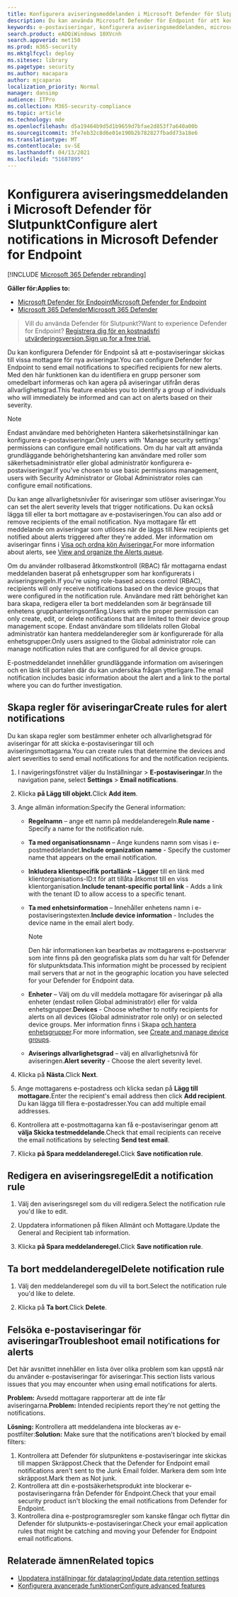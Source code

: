 ```yaml
---
title: Konfigurera aviseringsmeddelanden i Microsoft Defender för Slutpunkt
description: Du kan använda Microsoft Defender för Endpoint för att konfigurera inställningar för e-postaviseringar för säkerhetsvarningar, baserat på allvarlighetsgrad och andra villkor.
keywords: e-postaviseringar, konfigurera aviseringsmeddelanden, microsoft defender atp-meddelanden, microsoft defender atp-aviseringar, windows 10 enterprise, windows 10 education
search.product: eADQiWindows 10XVcnh
search.appverid: met150
ms.prod: m365-security
ms.mktglfcycl: deploy
ms.sitesec: library
ms.pagetype: security
ms.author: macapara
author: mjcaparas
localization_priority: Normal
manager: dansimp
audience: ITPro
ms.collection: M365-security-compliance
ms.topic: article
ms.technology: mde
ms.openlocfilehash: d5a19464b9d5d1b9659d7bfae2d853f7a640a00b
ms.sourcegitcommit: 3fe7eb32c8d6e01e190b2b782827fbadd73a18e6
ms.translationtype: MT
ms.contentlocale: sv-SE
ms.lasthandoff: 04/13/2021
ms.locfileid: "51687895"
---
```

# <a name="configure-alert-notifications-in-microsoft-defender-for-endpoint"></a><span data-ttu-id="9190f-104">Konfigurera aviseringsmeddelanden i Microsoft Defender för Slutpunkt</span><span class="sxs-lookup"><span data-stu-id="9190f-104">Configure alert notifications in Microsoft Defender for Endpoint</span></span>

[!INCLUDE [Microsoft 365 Defender rebranding](../../includes/microsoft-defender.md)]

<span data-ttu-id="9190f-105">**Gäller för:**</span><span class="sxs-lookup"><span data-stu-id="9190f-105">**Applies to:**</span></span>
- [<span data-ttu-id="9190f-106">Microsoft Defender för Endpoint</span><span class="sxs-lookup"><span data-stu-id="9190f-106">Microsoft Defender for Endpoint</span></span>](https://go.microsoft.com/fwlink/p/?linkid=2154037)
- [<span data-ttu-id="9190f-107">Microsoft 365 Defender</span><span class="sxs-lookup"><span data-stu-id="9190f-107">Microsoft 365 Defender</span></span>](https://go.microsoft.com/fwlink/?linkid=2118804)

><span data-ttu-id="9190f-108">Vill du använda Defender för Slutpunkt?</span><span class="sxs-lookup"><span data-stu-id="9190f-108">Want to experience Defender for Endpoint?</span></span> [<span data-ttu-id="9190f-109">Registrera dig för en kostnadsfri utvärderingsversion.</span><span class="sxs-lookup"><span data-stu-id="9190f-109">Sign up for a free trial.</span></span>](https://www.microsoft.com/microsoft-365/windows/microsoft-defender-atp?ocid=docs-wdatp-emailconfig-abovefoldlink)

<span data-ttu-id="9190f-110">Du kan konfigurera Defender för Endpoint så att e-postaviseringar skickas till vissa mottagare för nya aviseringar.</span><span class="sxs-lookup"><span data-stu-id="9190f-110">You can configure Defender for Endpoint to send email notifications to specified recipients for new alerts.</span></span> <span data-ttu-id="9190f-111">Med den här funktionen kan du identifiera en grupp personer som omedelbart informeras och kan agera på aviseringar utifrån deras allvarlighetsgrad.</span><span class="sxs-lookup"><span data-stu-id="9190f-111">This feature enables you to identify a group of individuals who will immediately be informed and can act on alerts based on their severity.</span></span>

> [!NOTE]
> <span data-ttu-id="9190f-112">Endast användare med behörigheten Hantera säkerhetsinställningar kan konfigurera e-postaviseringar.</span><span class="sxs-lookup"><span data-stu-id="9190f-112">Only users with 'Manage security settings' permissions can configure email notifications.</span></span> <span data-ttu-id="9190f-113">Om du har valt att använda grundläggande behörighetshantering kan användare med roller som säkerhetsadministratör eller global administratör konfigurera e-postaviseringar.</span><span class="sxs-lookup"><span data-stu-id="9190f-113">If you've chosen to use basic permissions management, users with Security Administrator or Global Administrator roles can configure email notifications.</span></span>

<span data-ttu-id="9190f-114">Du kan ange allvarlighetsnivåer för aviseringar som utlöser aviseringar.</span><span class="sxs-lookup"><span data-stu-id="9190f-114">You can set the alert severity levels that trigger notifications.</span></span> <span data-ttu-id="9190f-115">Du kan också lägga till eller ta bort mottagare av e-postaviseringen.</span><span class="sxs-lookup"><span data-stu-id="9190f-115">You can also add or remove recipients of the email notification.</span></span> <span data-ttu-id="9190f-116">Nya mottagare får ett meddelande om aviseringar som utlöses när de läggs till.</span><span class="sxs-lookup"><span data-stu-id="9190f-116">New recipients get notified about alerts triggered after they're added.</span></span> <span data-ttu-id="9190f-117">Mer information om aviseringar finns i [Visa och ordna kön Aviseringar.](alerts-queue.md)</span><span class="sxs-lookup"><span data-stu-id="9190f-117">For more information about alerts, see [View and organize the Alerts queue](alerts-queue.md).</span></span>

<span data-ttu-id="9190f-118">Om du använder rollbaserad åtkomstkontroll (RBAC) får mottagarna endast meddelanden baserat på enhetsgrupper som har konfigurerats i aviseringsregeln.</span><span class="sxs-lookup"><span data-stu-id="9190f-118">If you're using role-based access control (RBAC), recipients will only receive notifications based on the device groups that were configured in the notification rule.</span></span>
<span data-ttu-id="9190f-119">Användare med rätt behörighet kan bara skapa, redigera eller ta bort meddelanden som är begränsade till enhetens grupphanteringsomfång.</span><span class="sxs-lookup"><span data-stu-id="9190f-119">Users with the proper permission can only create, edit, or delete notifications that are limited to their device group management scope.</span></span>
<span data-ttu-id="9190f-120">Endast användare som tilldelats rollen Global administratör kan hantera meddelanderegler som är konfigurerade för alla enhetsgrupper.</span><span class="sxs-lookup"><span data-stu-id="9190f-120">Only users assigned to the Global administrator role can manage notification rules that are configured for all device groups.</span></span>

<span data-ttu-id="9190f-121">E-postmeddelandet innehåller grundläggande information om aviseringen och en länk till portalen där du kan undersöka frågan ytterligare.</span><span class="sxs-lookup"><span data-stu-id="9190f-121">The email notification includes basic information about the alert and a link to the portal where you can do further investigation.</span></span>


## <a name="create-rules-for-alert-notifications"></a><span data-ttu-id="9190f-122">Skapa regler för aviseringar</span><span class="sxs-lookup"><span data-stu-id="9190f-122">Create rules for alert notifications</span></span>
<span data-ttu-id="9190f-123">Du kan skapa regler som bestämmer enheter och allvarlighetsgrad för aviseringar för att skicka e-postaviseringar till och aviseringsmottagarna.</span><span class="sxs-lookup"><span data-stu-id="9190f-123">You can create rules that determine the devices and alert severities to send email notifications for and the notification recipients.</span></span>


1. <span data-ttu-id="9190f-124">I navigeringsfönstret väljer du Inställningar  >  **E-postaviseringar**.</span><span class="sxs-lookup"><span data-stu-id="9190f-124">In the navigation pane, select **Settings** > **Email notifications**.</span></span>

2. <span data-ttu-id="9190f-125">Klicka **på Lägg till objekt.**</span><span class="sxs-lookup"><span data-stu-id="9190f-125">Click **Add item**.</span></span>

3. <span data-ttu-id="9190f-126">Ange allmän information:</span><span class="sxs-lookup"><span data-stu-id="9190f-126">Specify the General information:</span></span>
    - <span data-ttu-id="9190f-127">**Regelnamn** – ange ett namn på meddelanderegeln.</span><span class="sxs-lookup"><span data-stu-id="9190f-127">**Rule name** - Specify a name for the notification rule.</span></span>
    - <span data-ttu-id="9190f-128">**Ta med organisationsnamn** – Ange kundens namn som visas i e-postmeddelandet.</span><span class="sxs-lookup"><span data-stu-id="9190f-128">**Include organization name** - Specify the customer name that appears on the email notification.</span></span>
    - <span data-ttu-id="9190f-129">**Inkludera klientspecifik portallänk – Lägger** till en länk med klientorganisations-ID:t för att tillåta åtkomst till en viss klientorganisation.</span><span class="sxs-lookup"><span data-stu-id="9190f-129">**Include tenant-specific portal link** - Adds a link with the tenant ID to allow access to a specific tenant.</span></span>
    - <span data-ttu-id="9190f-130">**Ta med enhetsinformation** – Innehåller enhetens namn i e-postaviseringstexten.</span><span class="sxs-lookup"><span data-stu-id="9190f-130">**Include device information** - Includes the device name in the email alert body.</span></span>
    
        >[!NOTE]
        > <span data-ttu-id="9190f-131">Den här informationen kan bearbetas av mottagarens e-postservrar som inte finns på den geografiska plats som du har valt för Defender för slutpunktsdata.</span><span class="sxs-lookup"><span data-stu-id="9190f-131">This information might be processed by recipient mail servers that ar not in the geographic location you have selected for your Defender for Endpoint data.</span></span>

    - <span data-ttu-id="9190f-132">**Enheter** – Välj om du vill meddela mottagare för aviseringar på alla enheter (endast rollen Global administratör) eller för valda enhetsgrupper.</span><span class="sxs-lookup"><span data-stu-id="9190f-132">**Devices** - Choose whether to notify recipients for alerts on all devices (Global administrator role only) or on selected device groups.</span></span> <span data-ttu-id="9190f-133">Mer information finns i Skapa [och hantera enhetsgrupper](machine-groups.md).</span><span class="sxs-lookup"><span data-stu-id="9190f-133">For more information, see [Create and manage device groups](machine-groups.md).</span></span>
    - <span data-ttu-id="9190f-134">**Aviserings allvarlighetsgrad** – välj en allvarlighetsnivå för aviseringen.</span><span class="sxs-lookup"><span data-stu-id="9190f-134">**Alert severity** - Choose the alert severity level.</span></span>

4. <span data-ttu-id="9190f-135">Klicka på **Nästa**.</span><span class="sxs-lookup"><span data-stu-id="9190f-135">Click **Next**.</span></span>
    
5. <span data-ttu-id="9190f-136">Ange mottagarens e-postadress och klicka sedan på **Lägg till mottagare.**</span><span class="sxs-lookup"><span data-stu-id="9190f-136">Enter the recipient's email address then click **Add recipient**.</span></span> <span data-ttu-id="9190f-137">Du kan lägga till flera e-postadresser.</span><span class="sxs-lookup"><span data-stu-id="9190f-137">You can add multiple email addresses.</span></span>

6. <span data-ttu-id="9190f-138">Kontrollera att e-postmottagarna kan få e-postaviseringar genom att **välja Skicka testmeddelande**.</span><span class="sxs-lookup"><span data-stu-id="9190f-138">Check that email recipients can receive the email notifications by selecting **Send test email**.</span></span>

7. <span data-ttu-id="9190f-139">Klicka **på Spara meddelanderegel.**</span><span class="sxs-lookup"><span data-stu-id="9190f-139">Click **Save notification rule**.</span></span>

## <a name="edit-a-notification-rule"></a><span data-ttu-id="9190f-140">Redigera en aviseringsregel</span><span class="sxs-lookup"><span data-stu-id="9190f-140">Edit a notification rule</span></span>
1. <span data-ttu-id="9190f-141">Välj den aviseringsregel som du vill redigera.</span><span class="sxs-lookup"><span data-stu-id="9190f-141">Select the notification rule you'd like to edit.</span></span>

2. <span data-ttu-id="9190f-142">Uppdatera informationen på fliken Allmänt och Mottagare.</span><span class="sxs-lookup"><span data-stu-id="9190f-142">Update the General and Recipient tab information.</span></span>

3. <span data-ttu-id="9190f-143">Klicka **på Spara meddelanderegel.**</span><span class="sxs-lookup"><span data-stu-id="9190f-143">Click **Save notification rule**.</span></span>


## <a name="delete-notification-rule"></a><span data-ttu-id="9190f-144">Ta bort meddelanderegel</span><span class="sxs-lookup"><span data-stu-id="9190f-144">Delete notification rule</span></span>

1. <span data-ttu-id="9190f-145">Välj den meddelanderegel som du vill ta bort.</span><span class="sxs-lookup"><span data-stu-id="9190f-145">Select the notification rule you'd like to delete.</span></span>

2. <span data-ttu-id="9190f-146">Klicka på **Ta bort**.</span><span class="sxs-lookup"><span data-stu-id="9190f-146">Click **Delete**.</span></span>


## <a name="troubleshoot-email-notifications-for-alerts"></a><span data-ttu-id="9190f-147">Felsöka e-postaviseringar för aviseringar</span><span class="sxs-lookup"><span data-stu-id="9190f-147">Troubleshoot email notifications for alerts</span></span>
<span data-ttu-id="9190f-148">Det här avsnittet innehåller en lista över olika problem som kan uppstå när du använder e-postaviseringar för aviseringar.</span><span class="sxs-lookup"><span data-stu-id="9190f-148">This section lists various issues that you may encounter when using email notifications for alerts.</span></span>

<span data-ttu-id="9190f-149">**Problem:** Avsedd mottagare rapporterar att de inte får aviseringarna.</span><span class="sxs-lookup"><span data-stu-id="9190f-149">**Problem:** Intended recipients report they're not getting the notifications.</span></span>

<span data-ttu-id="9190f-150">**Lösning:** Kontrollera att meddelandena inte blockeras av e-postfilter:</span><span class="sxs-lookup"><span data-stu-id="9190f-150">**Solution:** Make sure that the notifications aren't blocked by email filters:</span></span>

1. <span data-ttu-id="9190f-151">Kontrollera att Defender för slutpunktens e-postaviseringar inte skickas till mappen Skräppost.</span><span class="sxs-lookup"><span data-stu-id="9190f-151">Check that the Defender for Endpoint email notifications aren't sent to the Junk Email folder.</span></span> <span data-ttu-id="9190f-152">Markera dem som Inte skräppost.</span><span class="sxs-lookup"><span data-stu-id="9190f-152">Mark them as Not junk.</span></span>
2. <span data-ttu-id="9190f-153">Kontrollera att din e-postsäkerhetsprodukt inte blockerar e-postaviseringarna från Defender för Endpoint.</span><span class="sxs-lookup"><span data-stu-id="9190f-153">Check that your email security product isn't blocking the email notifications from Defender for Endpoint.</span></span>
3. <span data-ttu-id="9190f-154">Kontrollera dina e-postprogramsregler som kanske fångar och flyttar din Defender för slutpunkts-e-postaviseringar.</span><span class="sxs-lookup"><span data-stu-id="9190f-154">Check your email application rules that might be catching and moving your Defender for Endpoint email notifications.</span></span>

## <a name="related-topics"></a><span data-ttu-id="9190f-155">Relaterade ämnen</span><span class="sxs-lookup"><span data-stu-id="9190f-155">Related topics</span></span>
- [<span data-ttu-id="9190f-156">Uppdatera inställningar för datalagring</span><span class="sxs-lookup"><span data-stu-id="9190f-156">Update data retention settings</span></span>](data-retention-settings.md)
- [<span data-ttu-id="9190f-157">Konfigurera avancerade funktioner</span><span class="sxs-lookup"><span data-stu-id="9190f-157">Configure advanced features</span></span>](advanced-features.md)
